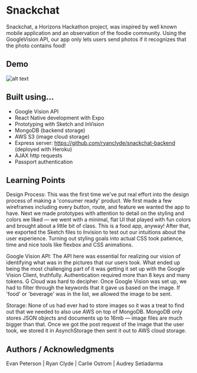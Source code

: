 # Snackchat

Snackchat, a Horizons Hackathon project, was inspired by well known mobile application and an observation of the foodie community. Using the GoogleVision API, our app only lets users send photos if it recognizes that the photo contains food!

## Demo

![alt text](https://github.com/EvanPeterson1324/horizons-hackathon-snackchat/blob/master/SnackChat-Demo.gif)


## Built using...

* Google Vision API
* React Native development with Expo
* Prototyping with Sketch and InVision
* MongoDB (backend storage)
* AWS S3 (image cloud storage)
* Express server: https://github.com/ryanclyde/snackchat-backend (deployed with Heroku)
* AJAX http requests
* Passport authentication

## Learning Points
Design Process:
  This was the first time we've put real effort into the design process of making a 'consumer ready' product. We first made a few wireframes including every button, route, and feature we wanted the app to have. Next we made prototypes with attention to detail on the styling and colors we liked — we went with a minimal, flat UI that played with fun colors and brought about a little bit of class. This is a food app, anyway! After that, we exported the Sketch files to Invision to test out our intuitions about the user experience. Turning out styling goals into actual CSS took patience, time and nice tools like flexbox and CSS animations.
  
Google Vision API:
  The API here was essential for realizing our vision of identifying what was in the pictures that our users took. What ended up being the most challenging part of it was getting it set up with the Google Vision Client, truthfully. Authentication required more than 8 keys and many tokens. G Cloud was hard to decipher. Once Google Vision was set up, we had to filter through the keywords that it gave us based on the image. If 'food' or 'beverage' was in the list, we allowed the image to be sent. 
  
Storage:
  None of us had ever had to store images so it was a treat to find out that we needed to also use AWS on top of MongoDB. MongoDB only stores JSON objects and documents up to 16mb — image files are much bigger than that. Once we got the post request of the image that the user took, we stored it in AsynchStorage then sent it out to AWS cloud storage. 

## Authors / Acknowledgments

Evan Peterson | Ryan Clyde | Carlie Ostrom | Audrey Setiadarma

